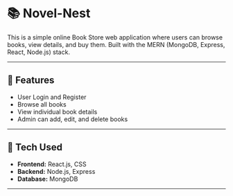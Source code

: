 ﻿
# 📚  Novel-Nest

This is a simple online Book Store web application where users can browse books, view details, and buy them. Built with the MERN (MongoDB, Express, React, Node.js) stack.

---

## 🔧 Features

- User Login and Register
- Browse all books
- View individual book details
- Admin can add, edit, and delete books

---

## 🧰 Tech Used

- **Frontend:** React.js, CSS
- **Backend:** Node.js, Express
- **Database:** MongoDB


---

